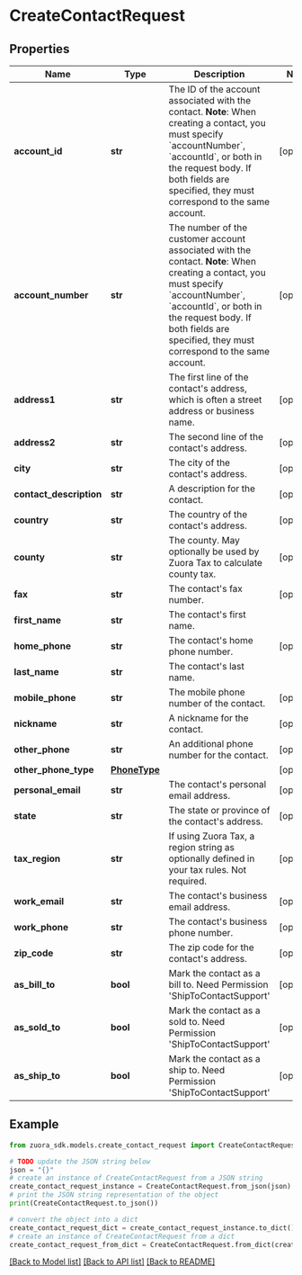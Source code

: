 # CreateContactRequest


## Properties

Name | Type | Description | Notes
------------ | ------------- | ------------- | -------------
**account_id** | **str** | The ID of the account associated with the contact.   **Note**: When creating a contact, you must specify &#x60;accountNumber&#x60;, &#x60;accountId&#x60;, or both in the request body. If both fields are specified, they must correspond to the same account.  | [optional] 
**account_number** | **str** | The number of the customer account associated with the contact.   **Note**: When creating a contact, you must specify &#x60;accountNumber&#x60;, &#x60;accountId&#x60;, or both in the request body. If both fields are specified, they must correspond to the same account.  | [optional] 
**address1** | **str** | The first line of the contact&#39;s address, which is often a street address or business name.  | [optional] 
**address2** | **str** | The second line of the contact&#39;s address.  | [optional] 
**city** | **str** | The city of the contact&#39;s address.  | [optional] 
**contact_description** | **str** | A description for the contact.  | [optional] 
**country** | **str** | The country of the contact&#39;s address.  | [optional] 
**county** | **str** | The county. May optionally be used by Zuora Tax to calculate county tax.  | [optional] 
**fax** | **str** | The contact&#39;s fax number.  | [optional] 
**first_name** | **str** | The contact&#39;s first name.  | 
**home_phone** | **str** | The contact&#39;s home phone number.  | [optional] 
**last_name** | **str** | The contact&#39;s last name.  | 
**mobile_phone** | **str** | The mobile phone number of the contact.  | [optional] 
**nickname** | **str** | A nickname for the contact.  | [optional] 
**other_phone** | **str** | An additional phone number for the contact.  | [optional] 
**other_phone_type** | [**PhoneType**](PhoneType.md) |  | [optional] 
**personal_email** | **str** | The contact&#39;s personal email address.  | [optional] 
**state** | **str** | The state or province of the contact&#39;s address.  | [optional] 
**tax_region** | **str** | If using Zuora Tax, a region string as optionally defined in your tax rules. Not required.  | [optional] 
**work_email** | **str** | The contact&#39;s business email address.  | [optional] 
**work_phone** | **str** | The contact&#39;s business phone number.  | [optional] 
**zip_code** | **str** | The zip code for the contact&#39;s address.  | [optional] 
**as_bill_to** | **bool** | Mark the contact as a bill to. Need Permission &#39;ShipToContactSupport&#39;  | [optional] 
**as_sold_to** | **bool** | Mark the contact as a sold to. Need Permission &#39;ShipToContactSupport&#39;  | [optional] 
**as_ship_to** | **bool** | Mark the contact as a ship to. Need Permission &#39;ShipToContactSupport&#39;  | [optional] 

## Example

```python
from zuora_sdk.models.create_contact_request import CreateContactRequest

# TODO update the JSON string below
json = "{}"
# create an instance of CreateContactRequest from a JSON string
create_contact_request_instance = CreateContactRequest.from_json(json)
# print the JSON string representation of the object
print(CreateContactRequest.to_json())

# convert the object into a dict
create_contact_request_dict = create_contact_request_instance.to_dict()
# create an instance of CreateContactRequest from a dict
create_contact_request_from_dict = CreateContactRequest.from_dict(create_contact_request_dict)
```
[[Back to Model list]](../README.md#documentation-for-models) [[Back to API list]](../README.md#documentation-for-api-endpoints) [[Back to README]](../README.md)


